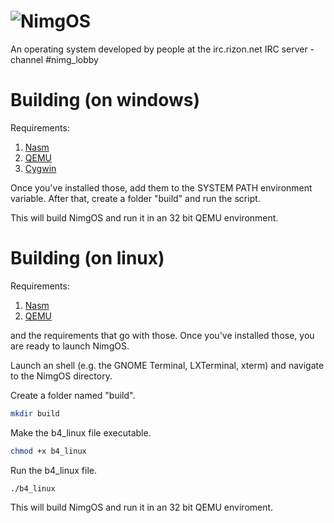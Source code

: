 # ![NimgOS](http://puu.sh/pZokD/0c4a83186e.jpg)
An operating system developed by people at the irc.rizon.net IRC server - channel #nimg_lobby

# Building (on windows)
Requirements:

1. [Nasm](http://www.nasm.us)
2. [QEMU](http://wiki.qemu.org/Main_Page)
3. [Cygwin](https://www.cygwin.com/)

Once you've installed those, add them to the SYSTEM PATH environment variable.
After that, create a folder "build" and run the script.

This will build NimgOS and run it in an 32 bit QEMU environment.

# Building (on linux)
Requirements:

1. [Nasm](http://www.nasm.us)
2. [QEMU](http://wiki.qemu.org/Main_Page)

and the requirements that go with those.
Once you've installed those, you are ready to launch NimgOS.

Launch an shell (e.g. the GNOME Terminal, LXTerminal, xterm) and navigate to the NimgOS directory.

Create a folder named "build".

```bash
mkdir build

```
Make the b4_linux file executable.

```bash
chmod +x b4_linux
```
Run the b4_linux file.

```bash
./b4_linux

```

This will build NimgOS and run it in an 32 bit QEMU enviroment.
